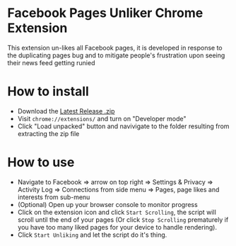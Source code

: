 # Facebook Pages Unliker Chrome Extension
This extension un-likes all Facebook pages, it is developed in response to the duplicating pages bug and to mitigate people's frustration upon seeing their news feed getting runied 

# How to install
- Download the [Latest Release .zip](https://github.com/ICodeWithMyhand/FacebookPagesUnlikerChromeExtension/releases/tag/v1.1.0)
- Visit `chrome://extensions/` and turn on "Developer mode"
- Click "Load unpacked" button and navivigate to the folder resulting from extracting the zip file

# How to use
- Navigate to Facebook => arrow on top right => Settings & Privacy => Activity Log => Connections from side menu => Pages, page likes and interests from sub-menu
- (Optional) Open up your browser console to monitor progress
- Click on the extension icon and click `Start Scrolling`, the script will scroll until the end of your pages (Or click `Stop Scrolling` prematurely if you have too many liked pages for your device to handle rendering).
- Click `Start Unliking` and let the script do it's thing.